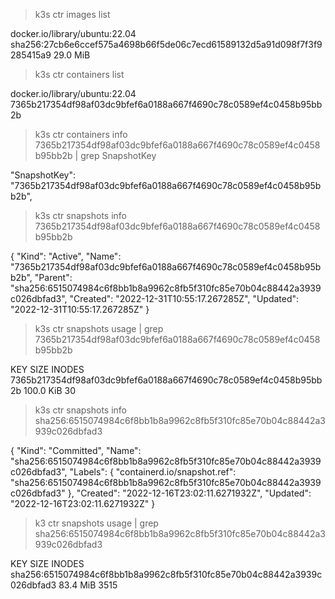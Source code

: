 > k3s ctr images list

docker.io/library/ubuntu:22.04
sha256:27cb6e6ccef575a4698b66f5de06c7ecd61589132d5a91d098f7f3f9285415a9 
29.0 MiB

> k3s ctr containers list

docker.io/library/ubuntu:22.04
7365b217354df98af03dc9bfef6a0188a667f4690c78c0589ef4c0458b95bb2b 

> k3s ctr containers info 7365b217354df98af03dc9bfef6a0188a667f4690c78c0589ef4c0458b95bb2b  | grep SnapshotKey

"SnapshotKey": "7365b217354df98af03dc9bfef6a0188a667f4690c78c0589ef4c0458b95bb2b",

> k3s ctr snapshots info 7365b217354df98af03dc9bfef6a0188a667f4690c78c0589ef4c0458b95bb2b

{
    "Kind": "Active",
    "Name": "7365b217354df98af03dc9bfef6a0188a667f4690c78c0589ef4c0458b95bb2b",
    "Parent": "sha256:6515074984c6f8bb1b8a9962c8fb5f310fc85e70b04c88442a3939c026dbfad3",
    "Created": "2022-12-31T10:55:17.267285Z",
    "Updated": "2022-12-31T10:55:17.267285Z"
}

> k3s ctr snapshots usage | grep 7365b217354df98af03dc9bfef6a0188a667f4690c78c0589ef4c0458b95bb2b

KEY                                                                     SIZE      INODES
7365b217354df98af03dc9bfef6a0188a667f4690c78c0589ef4c0458b95bb2b        100.0 KiB 30

> k3s ctr snapshots info sha256:6515074984c6f8bb1b8a9962c8fb5f310fc85e70b04c88442a3939c026dbfad3

{
    "Kind": "Committed",
    "Name": "sha256:6515074984c6f8bb1b8a9962c8fb5f310fc85e70b04c88442a3939c026dbfad3",
    "Labels": {
        "containerd.io/snapshot.ref": "sha256:6515074984c6f8bb1b8a9962c8fb5f310fc85e70b04c88442a3939c026dbfad3"
    },
    "Created": "2022-12-16T23:02:11.6271932Z",
    "Updated": "2022-12-16T23:02:11.6271932Z"
}

> k3 ctr snapshots usage | grep sha256:6515074984c6f8bb1b8a9962c8fb5f310fc85e70b04c88442a3939c026dbfad3

KEY                                                                     SIZE      INODES
sha256:6515074984c6f8bb1b8a9962c8fb5f310fc85e70b04c88442a3939c026dbfad3 83.4 MiB  3515